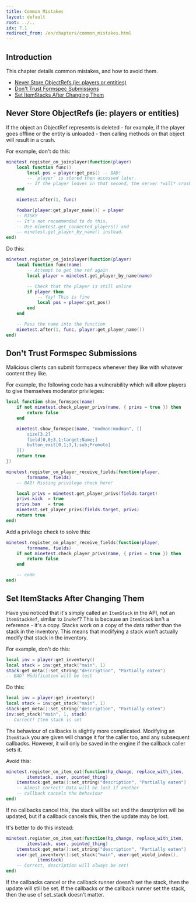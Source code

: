 ```yaml
---
title: Common Mistakes
layout: default
root: ../..
idx: 7.1
redirect_from: /en/chapters/common_mistakes.html
---
```


## Introduction

This chapter details common mistakes, and how to avoid them.

* [Never Store ObjectRefs (ie: players or entities)](#never-store-objectrefs-ie-players-or-entities)
* [Don't Trust Formspec Submissions](#dont-trust-formspec-submissions)
* [Set ItemStacks After Changing Them](#set-itemstacks-after-changing-them)

## Never Store ObjectRefs (ie: players or entities)

If the object an ObjectRef represents is deleted - for example, if the player goes
offline or the entity is unloaded - then calling methods on that object
will result in a crash.

For example, don't do this:

```lua
minetest.register_on_joinplayer(function(player)
    local function func()
        local pos = player:get_pos() -- BAD!
        -- `player` is stored then accessed later.
        -- If the player leaves in that second, the server *will* crash.
    end

    minetest.after(1, func)

    foobar[player:get_player_name()] = player
    -- RISKY
    -- It's not recommended to do this.
    -- Use minetest.get_connected_players() and
    -- minetest.get_player_by_name() instead.
end)
```

Do this:

```lua
minetest.register_on_joinplayer(function(player)
    local function func(name)
        -- Attempt to get the ref again
        local player = minetest.get_player_by_name(name)

        -- Check that the player is still online
        if player then
            -- Yay! This is fine
            local pos = player:get_pos()
        end
    end

    -- Pass the name into the function
    minetest.after(1, func, player:get_player_name())
end)
```

## Don't Trust Formspec Submissions

Malicious clients can submit formspecs whenever they like with whatever content
they like.

For example, the following code has a vulnerability which will allow players to
give themselves moderator privileges:

```lua
local function show_formspec(name)
    if not minetest.check_player_privs(name, { privs = true }) then
        return false
    end

    minetest.show_formspec(name, "modman:modman", [[
        size[3,2]
        field[0,0;3,1;target;Name;]
        button_exit[0,1;3,1;sub;Promote]
    ]])
    return true
})

minetest.register_on_player_receive_fields(function(player,
        formname, fields)
    -- BAD! Missing privilege check here!

    local privs = minetest.get_player_privs(fields.target)
    privs.kick  = true
    privs.ban   = true
    minetest.set_player_privs(fields.target, privs)
    return true
end)
```

Add a privilege check to solve this:

```lua
minetest.register_on_player_receive_fields(function(player,
        formname, fields)
    if not minetest.check_player_privs(name, { privs = true }) then
        return false
    end

    -- code
end)
```

## Set ItemStacks After Changing Them

Have you noticed that it's simply called an `ItemStack` in the API, not an `ItemStackRef`,
similar to `InvRef`? This is because an `ItemStack` isn't a reference - it's a
copy. Stacks work on a copy of the data rather than the stack in the inventory.
This means that modifying a stack won't actually modify that stack in the inventory.

For example, don't do this:

```lua
local inv = player:get_inventory()
local stack = inv:get_stack("main", 1)
stack:get_meta():set_string("description", "Partially eaten")
-- BAD! Modification will be lost
```

Do this:

```lua
local inv = player:get_inventory()
local stack = inv:get_stack("main", 1)
stack:get_meta():set_string("description", "Partially eaten")
inv:set_stack("main", 1, stack)
-- Correct! Item stack is set
```

The behaviour of callbacks is slightly more complicated. Modifying an `ItemStack` you
are given will change it for the caller too, and any subsequent callbacks. However,
it will only be saved in the engine if the callback caller sets it.

Avoid this:

```lua
minetest.register_on_item_eat(function(hp_change, replace_with_item,
        itemstack, user, pointed_thing)
    itemstack:get_meta():set_string("description", "Partially eaten")
    -- Almost correct! Data will be lost if another
    -- callback cancels the behaviour
end)
```

If no callbacks cancel this, the stack will be set and the description will be updated,
but if a callback cancels this, then the update may be lost. 

It's better to do this instead:

```lua
minetest.register_on_item_eat(function(hp_change, replace_with_item,
        itemstack, user, pointed_thing)
    itemstack:get_meta():set_string("description", "Partially eaten")
    user:get_inventory():set_stack("main", user:get_wield_index(),
            itemstack)
    -- Correct, description will always be set!
end)
```

If the callbacks cancel or the callback runner doesn't set the stack,
then the update will still be set.
If the callbacks or the callback runner set the stack, then the use of
set_stack doesn't matter.
